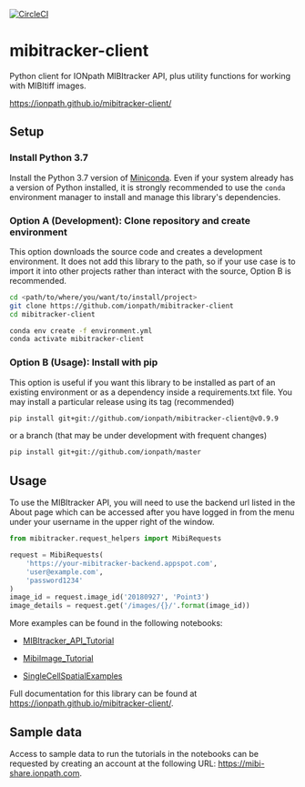 [![CircleCI](https://circleci.com/gh/ionpath/mibitracker-client.svg?style=svg&circle-token=e798611a4abf9f2503a532c8ad5fd02d849d85a0)](https://circleci.com/gh/ionpath/mibitracker-client)

# mibitracker-client

Python client for IONpath MIBItracker API, plus utility functions for working
with MIBItiff images.

https://ionpath.github.io/mibitracker-client/

## Setup

### Install Python 3.7
Install the Python 3.7 version of [Miniconda](https://conda.io/miniconda.html).
Even if your system already has a version of Python installed, it is strongly
recommended to use the `conda` environment manager to install and manage this
library's dependencies.

### Option A (Development): Clone repository and create environment
This option downloads the source code and creates a development environment. It does not add this library to the path, so if your use case is to import it into
other projects rather than interact with the source, Option B is recommended.
```bash
cd <path/to/where/you/want/to/install/project>
git clone https://github.com/ionpath/mibitracker-client
cd mibitracker-client
```

```bash
conda env create -f environment.yml
conda activate mibitracker-client
```

### Option B (Usage): Install with pip
This option is useful if you want this library to be installed as part of an
existing environment or as a dependency inside a requirements.txt file. You may
install a particular release using its tag (recommended)
```bash
pip install git+git://github.com/ionpath/mibitracker-client@v0.9.9
```
or a branch (that may be under development with frequent changes)
```bash
pip install git+git://github.com/ionpath/master
```

## Usage
To use the MIBItracker API, you will need to use the backend url listed in the
About page which can be accessed after you have logged in from the menu
under your username in the upper right of the window.
```python
from mibitracker.request_helpers import MibiRequests

request = MibiRequests(
    'https://your-mibitracker-backend.appspot.com',
    'user@example.com',
    'password1234'
)
image_id = request.image_id('20180927', 'Point3')
image_details = request.get('/images/{}/'.format(image_id))
```

More examples can be found in the following notebooks:

 - [MIBItracker_API_Tutorial](MIBItracker_API_Tutorial.ipynb)

 - [MibiImage_Tutorial](MibiImage_Tutorial.ipynb)

 - [SingleCellSpatialExamples](SingleCellSpatialExamples.ipynb)

Full documentation for this library can be found at
https://ionpath.github.io/mibitracker-client/.

## Sample data
Access to sample data to run the tutorials in the notebooks can be
requested by creating an account at the following URL:
https://mibi-share.ionpath.com.
